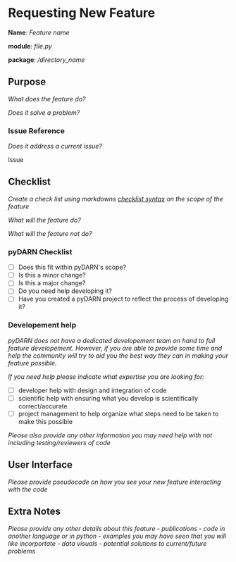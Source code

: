 # Requesting New Feature
**Name**: *Feature name*

**module**:  *file.py* 

**package**: */directory_name*

## Purpose
*What does the feature do?*

*Does it solve a problem?*

### Issue Reference
*Does it address a current issue?*

Issue 

## Checklist
*Create a check list using markdowns [checklist syntax](https://help.github.com/en/github/managing-your-work-on-github/about-task-lists) on the scope of the feature*

*What will the feature do?*

*What will the feature not do?* 

### pyDARN Checklist 

-  [ ] Does this fit within pyDARN's scope? 
-  [ ] Is this a minor change?
-  [ ] Is this a major change?
-  [ ] Do you need help developing it? 
-  [ ] Have you created a pyDARN project to reflect the process of developing it? 

### Developement help
*pyDARN does not have a dedicated developement team on hand to full feature developement. 
However, if you are able to provide some time and help the community will try to aid you the best way they can in making your feature possible.*

*If you need help please indicate what expertise you are looking for:*
- [ ] developer help with design and integration of code
- [ ] scientific help with ensuring what you develop is scientifically correct/accurate
- [ ] project management to help organize what steps need to be taken to make this possible 

*Please also provide any other information you may need help with not including testing/reviewers of code*

## User Interface 

*Please provide pseudocode on how you see your new feature interacting with the code*

## Extra Notes

*Please provide any other details about this feature*
    - *publications*
    - *code in another language or in python*
    - *examples you may have seen that you will like incorportate - data visuals*
    - *potential solutions to current/future problems*
